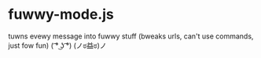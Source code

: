 # fuwwy-mode.js

tuwns evewy message into fuwwy stuff (bweaks urls, can't use commands, just fow fun) ( ͡° ͜ʖ ͡°) (ノಠ益ಠ)ノ
